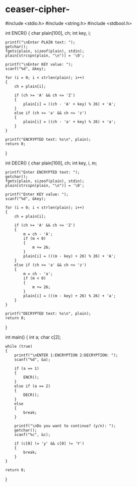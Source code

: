 # ceaser-cipher-
#include <stdio.h>
#include <string.h>
#include <stdbool.h>

int ENCR()
{
    char plain[100], ch;
    int key, i;

    printf("\nEnter PLAIN text: ");
    getchar();
    fgets(plain, sizeof(plain), stdin);
    plain[strcspn(plain, "\n")] = '\0';

    printf("\nEnter KEY value: ");
    scanf("%d", &key);

    for (i = 0; i < strlen(plain); i++)
    {
        ch = plain[i];

        if (ch >= 'A' && ch <= 'Z')
        {
            plain[i] = ((ch - 'A' + key) % 26) + 'A';
        }
        else if (ch >= 'a' && ch <= 'z')
        {
            plain[i] = ((ch - 'a' + key) % 26) + 'a';
        }
    }

    printf("ENCRYPTED text: %s\n", plain);
    return 0;
}

int DECR()
{
    char plain[100], ch;
    int key, i, m;

    printf("Enter ENCRYPTED text: ");
    getchar();
    fgets(plain, sizeof(plain), stdin);
    plain[strcspn(plain, "\n")] = '\0';

    printf("Enter KEY value: ");
    scanf("%d", &key);

    for (i = 0; i < strlen(plain); i++)
    {
        ch = plain[i];

        if (ch >= 'A' && ch <= 'Z')
        {
            m = ch - 'A';
            if (m < 0)
            {
                m += 26;
            }
            plain[i] = (((m - key) + 26) % 26) + 'A';
        }
        else if (ch >= 'a' && ch <= 'z')
        {
            m = ch - 'a';
            if (m < 0)
            {
                m += 26;
            }
            plain[i] = (((m - key) + 26) % 26) + 'a';
        }
    }

    printf("DECRYPTED text: %s\n", plain);
    return 0;
}

int main()
{
    int a;
    char c[2];

    while (true)
    {
        printf("\nENTER 1:ENCRYPTION 2:DECRYPTION: ");
        scanf("%d", &a);

        if (a == 1)
        {
            ENCR();
        }
        else if (a == 2)
        {
            DECR();
        }
        else
        {
            break;
        }

        printf("\nDo you want to continue? (y/n): ");
        getchar();
        scanf("%c", &c);

        if (c[0] != 'y' && c[0] != 'Y')
        {
            break;
        }
    }

    return 0;
}
